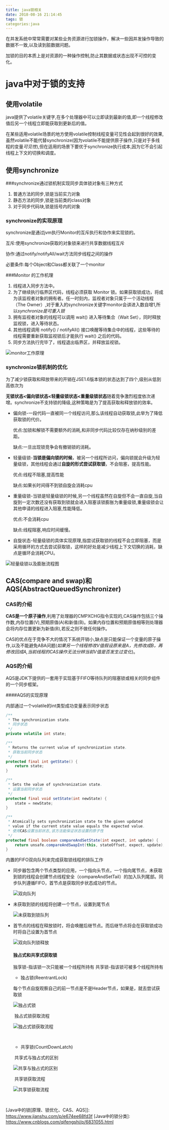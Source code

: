 ```yaml
---
title: java锁相关
date: 2018-08-16 21:14:45
tags: 锁
categories:java
---
```




在并发系统中常常需要对某些业务资源进行加锁操作，解决一些因并发操作导致的数据不一致,以及读到脏数据问题。

加锁的目的本质上是对资源的一种操作控制,防止其数据或状态出现不可控的变化。

# java中对于锁的支持

## 使用volatile

java提供了volatile关键字,在多个处理器中可以立即读到最新的值,即一个线程修改值后另一个线程立即能获取到更新后的值。

在某些适用volatile场景的地方使用volatile控制线程变量可见性会起到很好的效果,虽然volatile不能代替synchronize(因为volatile不能提供原子操作,只是对于多线程的变量*可见性*),但在适用的场景下要优于synchronize执行成本,因为它不会引起线程上下文的切换和调度。



## 使用synchronize

###synchronize通过锁机制实现同步具体锁对象有三种方式

1. 普通方法的同步,锁是当前实力对象
2. 静态方法的同步,锁是当前类的class对象
3. 对于同步代码块,锁是括号内的对象

### synchronize的实现原理

synchronize是通过jvm执行Monitor的互斥执行和协作来实现锁的。

互斥:使用synchronize获取的对象锁来进行共享数据线程互斥

协作:通过notify/notifyAll/wait方法同步线程之间的操作

必要条件:每个Object和Class都关联了一个monitor



###Monitor 的工作机理

1. 线程进入同步方法中。
2. 为了继续执行临界区代码，线程必须获取 Monitor 锁。如果获取锁成功，将成为该监视者对象的拥有者。任一时刻内，监视者对象只属于一个活动线程（The Owner）,对于重入的synchronize关键字monitor会讲进入数自增1,所以*synchronize是可重入锁*
3. 拥有监视者对象的线程可以调用 wait() 进入等待集合（Wait Set），同时释放监视锁，进入等待状态。
4. 其他线程调用 notify() / notifyAll() 接口唤醒等待集合中的线程，这些等待的线程需要重新获取监视锁后才能执行 wait() 之后的代码。
5. 同步方法执行完毕了，线程退出临界区，并释放监视锁。

![monitor工作原理](./java锁相关/java锁相关_1.jpeg)



### synchronize锁机制的优化

为了减少锁获取和释放带来的开销在JSE1.6版本锁的状态达到了四个,级别从低到高依次为

**无锁状态<偏向锁状态<轻量级锁状态<重量级锁状态**随着竞争激烈程度依次递增。synchronize不支持锁的降级,这种策略是为了提高获取和释放锁的效率。

- 偏向锁-一段代码一直被同一个线程访问,那么该线程自动获取锁,此举为了降低获取锁的代价。

  优点:加锁和解锁不需要额外的消耗,和非同步代码比较仅存在纳秒级别的差距。

  缺点:一旦出现锁竞争会有撤销锁的消耗。

- 轻量级锁-**当锁是偏向锁的时候**，被另一个线程所访问，偏向锁就会升级为轻量级锁，其他线程会通过**自旋的形式尝试获取锁**，不会阻塞，提高性能。

  优点:线程不阻塞,提高性能 

  缺点:如果长时间得不到锁自旋会消耗cpu

- 重量级锁-当锁是轻量级锁的时候,另一个线程虽然在自旋但不会一直自旋,当自旋到一定次数还没有获取到锁就会进入阻塞该锁膨胀为重量级锁,重量级锁会让其他申请的线程进入阻塞,性能降低。

  优点:不会消耗cpu 

  缺点:线程阻塞,响应时间缓慢。

- 自旋状态-轻量级锁的具体实现原理,指尝试获取锁的线程不会立即阻塞，而是采用循环的方式去尝试获取锁，这样的好处是减少线程上下文切换的消耗，缺点是循环会消耗CPU。

![轻量级锁以及膨胀流程图](./java锁相关/java锁相关_2.jpeg)



## CAS(compare and swap)和AQS(AbstractQueuedSynchronizer)



### CAS的介绍

**CAS是一个原子操作**,利用了处理器的CMPXCHG指令实现的,CAS操作包括三个操作数,内存位置(V),预期原值(A)和新值(B)。如果内存位置和预期原值相等则处理器会将内存位置更新为新值(B),若反之则不做任何操作。

CAS的优点在于竞争不大的情况下系统开销小,缺点是只能保证一个变量的原子操作,以及不能避免ABA问题(*如果另一个线程修改V值假设原来是A，先修改成B，再修改回成A,当前线程的CAS操作无法分辨当前V值是否发生过变化*)。



### AQS的介绍

AQS是JDK下提供的一套用于实现基于FIFO等待队列的阻塞锁或相关的同步组件的一个同步框架。

####AQS的实现原理

内部通过一个volatile的int类型成功变量表示同步状态

```java
/**
 * The synchronization state.
 * 同步状态
 */
private volatile int state;

/**
 * Returns the current value of synchronization state.
 * 获取当前同步状态
 */
protected final int getState() {
    return state;
}

/**
 * Sets the value of synchronization state.
 * 设置当前同步状态
 */
protected final void setState(int newState) {
    state = newState;
}

/**
 * Atomically sets synchronization state to the given updated
 * value if the current state value equals the expected value.
 * 使用CAS设置当前状态,该方法能保证状态设置的原子性
 */
protected final boolean compareAndSetState(int expect, int update) {
    return unsafe.compareAndSwapInt(this, stateOffset, expect, update);
}
```

内置的FIFO双向队列来完成获取锁线程的排队工作

- 同步器包含两个节点类型的应用，一个指向头节点，一个指向尾节点，未获取到锁的线程会创建节点线程安全（compareAndSetTail）的加入队列尾部。同步队列遵循FIFO，首节点是获取同步状态成功的节点。

  ![双向队列](./java锁相关/java锁相关_3.jpeg)

- 未获取到锁的线程将创建一个节点，设置到尾节点

  ![未获取到锁队列](./java锁相关/java锁相关_4.jpeg)

- 首节点的线程在释放锁时，将会唤醒后继节点。而后继节点将会在获取锁成功时将自己设置为首节点

  ![双向队列锁释放](./java锁相关/java锁相关_5.jpeg)

  #### 独占式和共享式获取锁

  独享锁-指该锁一次只能被一个线程所持有
  共享锁-指该锁可被多个线程所持有

  - 独占锁(ReentrantLock)

  ​         每个节点自旋观察自己的前一节点是不是Header节点，如果是，就去尝试获取锁

  ![独占式锁](./java锁相关/java锁相关_6.jpeg)

  ​        独占式锁获取流程

  ![独占式锁获取流程](./java锁相关/java锁相关_7.jpeg)

  ​

  - 共享锁(CountDownLatch)

  ​       共享式与独占式的区别

  ![共享与独占式的区别](./java锁相关/java锁相关_8.png)

  ​       共享锁获取流程

  ![共享锁获取流程](./java锁相关/java锁相关_9.png)

  ​

[Java中的锁[原理、锁优化、CAS、AQS\]]: https://www.jianshu.com/p/e674ee68fd3f
[Java中的锁分类]: https://www.cnblogs.com/qifengshi/p/6831055.html

